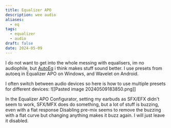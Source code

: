 ```yaml
---
title: Equalizer APO
description: wee audio
aliases:
  - eq
tags:
  - equalizer
  - audio
draft: false
date: 2024-05-09
---
```

I do not want to get into the whole messing with equalisers, im no audiophile, but [AutoEq](https://autoeq.app/) i think makes stuff sound better. 
I use presets from autoeq in Equalizer APO on Windows, and Wavelet on Android.

I often switch between audio devices so here is how to use multiple presets for different devices:
![[Pasted image 20240509183850.png]]

In the Equalizer APO Configurator, setting my earbuds as SFX/EFX didn't seem to work, SFX/MFX does do something, but a lot of stuff is buzzing, even with a flat response 
Disabling pre-mix seems to remove the buzzing with a flat curve but changing anything makes it buzz again. I will just leave it disabled.

